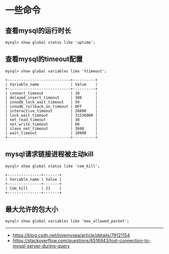 # 一些命令

## 查看mysql的运行时长
```shell
mysql> show global status like 'uptime';
```

## 查看mysql的timeout配置
```shell
mysql> show global variables like '%timeout';

+----------------------------+----------+
| Variable_name              | Value    |
+----------------------------+----------+
| connect_timeout            | 10       |
| delayed_insert_timeout     | 300      |
| innodb_lock_wait_timeout   | 50       |
| innodb_rollback_on_timeout | OFF      |
| interactive_timeout        | 28800    |
| lock_wait_timeout          | 31536000 |
| net_read_timeout           | 30       |
| net_write_timeout          | 60       |
| slave_net_timeout          | 3600     |
| wait_timeout               | 28800    |
+----------------------------+----------+
```

## mysql请求链接进程被主动kill
```shell
mysql> show global status like 'com_kill';

+---------------+-------+
| Variable_name | Value |
+---------------+-------+
| Com_kill      | 21    |
+---------------+-------+
```

## 最大允许的包大小

```shell
mysql> show global variables like 'max_allowed_packet';
```

---

- https://blog.csdn.net/lovemysea/article/details/79121154
- https://stackoverflow.com/questions/6516943/lost-connection-to-mysql-server-during-query
